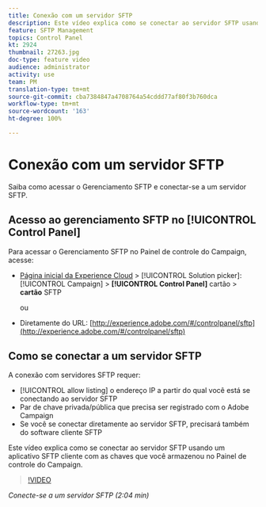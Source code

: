 ```yaml
---
title: Conexão com um servidor SFTP
description: Este vídeo explica como se conectar ao servidor SFTP usando um aplicativo SFTP cliente com as chaves que você armazenou no Painel de controle do Campaign.
feature: SFTP Management
topics: Control Panel
kt: 2924
thumbnail: 27263.jpg
doc-type: feature video
audience: administrator
activity: use
team: PM
translation-type: tm+mt
source-git-commit: cba7384847a4708764a54cddd77af80f3b760dca
workflow-type: tm+mt
source-wordcount: '163'
ht-degree: 100%

---
```



# Conexão com um servidor SFTP

Saiba como acessar o Gerenciamento SFTP e conectar-se a um servidor SFTP.

## Acesso ao gerenciamento SFTP no [!UICONTROL Control Panel] 

Para acessar o Gerenciamento SFTP no Painel de controle do Campaign, acesse:

* [Página inicial da Experience Cloud](https://experience.adobe.com/#/home) > [!UICONTROL Solution picker]: [!UICONTROL Campaign] > **[!UICONTROL Control Panel]** cartão > **cartão** SFTP

   ou
* Diretamente do URL: [http://experience.adobe.com/#/controlpanel/sftp](http://experience.adobe.com/#/controlpanel/sftp)

## Como se conectar a um servidor SFTP

A conexão com servidores SFTP requer:

* [!UICONTROL allow listing] o endereço IP a partir do qual você está se conectando ao servidor SFTP
* Par de chave privada/pública que precisa ser registrado com o Adobe Campaign
* Se você se conectar diretamente ao servidor SFTP, precisará também do software cliente SFTP

Este vídeo explica como se conectar ao servidor SFTP usando um aplicativo SFTP cliente com as chaves que você armazenou no Painel de controle do Campaign.

>[!VIDEO](https://video.tv.adobe.com/v/27263?quality=12)

*Conecte-se a um servidor SFTP (2:04 min)*

